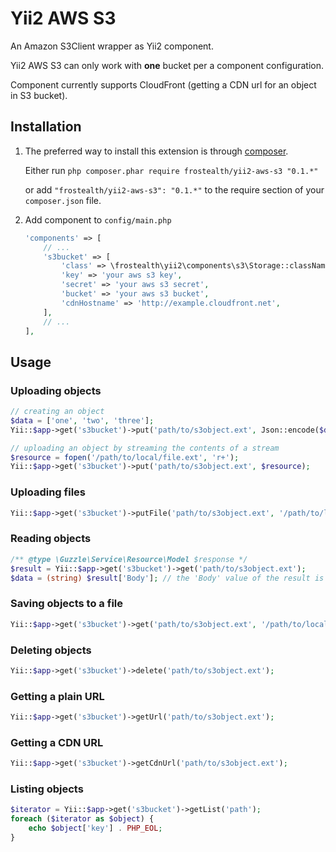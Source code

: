 # Yii2 AWS S3

An Amazon S3Client wrapper as Yii2 component.

Yii2 AWS S3 can only work with **one** bucket per a component configuration.

Component currently supports CloudFront (getting a CDN url for an object in S3 bucket).

## Installation
1. The preferred way to install this extension is through [composer](http://getcomposer.org/download/).

    Either run `php composer.phar require frostealth/yii2-aws-s3 "0.1.*"`

    or add `"frostealth/yii2-aws-s3": "0.1.*"` to the require section of your `composer.json` file.
2. Add component to `config/main.php`

    ```php
    'components' => [
        // ...
        's3bucket' => [
            'class' => \frostealth\yii2\components\s3\Storage::className(),
            'key' => 'your aws s3 key',
            'secret' => 'your aws s3 secret',
            'bucket' => 'your aws s3 bucket',
            'cdnHostname' => 'http://example.cloudfront.net',
        ],
        // ...
    ],
    ```

## Usage

### Uploading objects
```php
// creating an object
$data = ['one', 'two', 'three'];
Yii::$app->get('s3bucket')->put('path/to/s3object.ext', Json::encode($data));

// uploading an object by streaming the contents of a stream
$resource = fopen('/path/to/local/file.ext', 'r+');
Yii::$app->get('s3bucket')->put('path/to/s3object.ext', $resource);
```

### Uploading files
```php
Yii::$app->get('s3bucket')->putFile('path/to/s3object.ext', '/path/to/local/file.ext');
```

### Reading objects
```php
/** @type \Guzzle\Service\Resource\Model $response */
$result = Yii::$app->get('s3bucket')->get('path/to/s3object.ext');
$data = (string) $result['Body']; // the 'Body' value of the result is an Guzzle\Http\EntityBody object
```

### Saving objects to a file
```php
Yii::$app->get('s3bucket')->get('path/to/s3object.ext', '/path/to/local/file.ext');
```

### Deleting objects
```php
Yii::$app->get('s3bucket')->delete('path/to/s3object.ext');
```

### Getting a plain URL
```php
Yii::$app->get('s3bucket')->getUrl('path/to/s3object.ext');
```

### Getting a CDN URL
```php
Yii::$app->get('s3bucket')->getCdnUrl('path/to/s3object.ext');
```

### Listing objects
```php
$iterator = Yii::$app->get('s3bucket')->getList('path');
foreach ($iterator as $object) {
    echo $object['key'] . PHP_EOL;
}
```